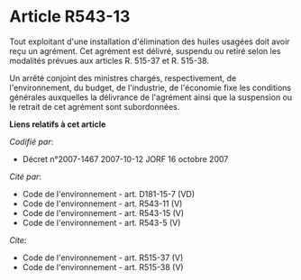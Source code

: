 # Article R543-13

Tout exploitant d'une installation d'élimination des huiles usagées doit avoir reçu un agrément. Cet agrément est délivré,
suspendu ou retiré selon les modalités prévues aux articles R. 515-37 et R. 515-38.

Un arrêté conjoint des ministres chargés, respectivement, de l'environnement, du budget, de l'industrie, de l'économie fixe
les conditions générales auxquelles la délivrance de l'agrément ainsi que la suspension ou le retrait de cet agrément sont
subordonnées.

**Liens relatifs à cet article**

_Codifié par_:

  - Décret n°2007-1467 2007-10-12 JORF 16 octobre 2007

_Cité par_:

  - Code de l'environnement - art. D181-15-7 (VD)
  - Code de l'environnement - art. R543-11 (V)
  - Code de l'environnement - art. R543-15 (V)
  - Code de l'environnement - art. R543-5 (V)

_Cite_:

  - Code de l'environnement - art. R515-37 (V)
  - Code de l'environnement - art. R515-38 (V)
